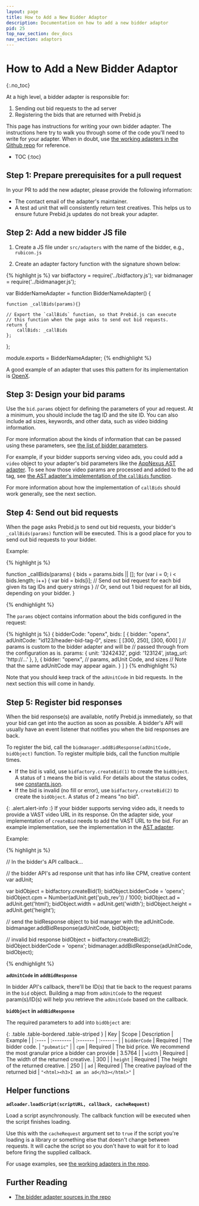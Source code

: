 ```yaml
---
layout: page
title: How to Add a New Bidder Adaptor
description: Documentation on how to add a new bidder adaptor
pid: 25
top_nav_section: dev_docs
nav_section: adaptors
---
```


<div class="bs-docs-section" markdown="1">

# How to Add a New Bidder Adaptor
{:.no_toc}

At a high level, a bidder adapter is responsible for:

1. Sending out bid requests to the ad server
2. Registering the bids that are returned with Prebid.js

This page has instructions for writing your own bidder adapter.  The instructions here try to walk you through some of the code you'll need to write for your adapter.  When in doubt, use [the working adapters in the Github repo](https://github.com/prebid/Prebid.js/tree/master/src/adapters) for reference.

* TOC
{:toc}


## Step 1: Prepare prerequisites for a pull request

In your PR to add the new adapter, please provide the following information:

- The contact email of the adapter's maintainer.
- A test ad unit that will consistently return test creatives. This helps us to ensure future Prebid.js updates do not break your adapter.


## Step 2: Add a new bidder JS file

1. Create a JS file under `src/adapters` with the name of the bidder, e.g., `rubicon.js`

2. Create an adapter factory function with the signature shown below:

{% highlight js %}
var bidfactory = require('../bidfactory.js');
var bidmanager = require('../bidmanager.js');

var BidderNameAdapter = function BidderNameAdapter() {

    function _callBids(params){}

    // Export the `callBids` function, so that Prebid.js can execute
    // this function when the page asks to send out bid requests.
    return {
        callBids: _callBids
    };
};

module.exports = BidderNameAdapter;
{% endhighlight %}

A good example of an adapter that uses this pattern for its implementation is [OpenX](https://github.com/prebid/Prebid.js/blob/master/src/adapters/openx.js).


## Step 3: Design your bid params

Use the `bid.params` object for defining the parameters of your ad request. At a minimum, you should include the tag ID and the  site ID.  You can also include ad sizes, keywords, and other data, such as video bidding information.

For more information about the kinds of information that can be passed using these parameters, see [the list of bidder parameters]({{site.github.url}}/dev-docs/bidders.html).

For example, if your bidder supports serving video ads, you could add a `video` object to your adapter's bid parameters like the [AppNexus AST adapter]({{site.github.url}}/dev-docs/bidders.html#appnexusAst).  To see how those video params are processed and added to the ad tag, see [the AST adapter's implementation of the `callBids` function](https://github.com/prebid/Prebid.js/blob/master/src/adapters/appnexusAst.js).

For more information about how the implementation of `callBids` should work generally, see the next section.


## Step 4: Send out bid requests

When the page asks Prebid.js to send out bid requests, your bidder's `_callBids(params)` function will be executed. This is a good place for you to send out bid requests to your bidder.

Example:

{% highlight js %}

function _callBids(params) {
    bids = params.bids || [];
    for (var i = 0; i < bids.length; i++) {
        var bid = bids[i];
        // Send out bid request for each bid given its tag IDs and query strings
    }
    // Or, send out 1 bid request for all bids, depending on your bidder.
}

{% endhighlight %}

The `params` object contains information about the bids configured in the request:

{% highlight js %}
{
    bidderCode: "openx",
    bids: [
        {
            bidder: "openx",
            adUnitCode: "id123/header-bid-tag-0",
            sizes: [ [300, 250], [300, 600] ]
            // params is custom to the bidder adapter and will be
            // passed through from the configuration as is.
            params: { 
            	unit: '3242432',
                pgid: '123124',
                jstag_url: 'http://...'
            },
        }, {
        	bidder: "openx",
        	// params, adUnit Code, and sizes
        	// Note that the same adUnitCode may appear again.
    	}
    ]
}
{% endhighlight %}

Note that you should keep track of the `adUnitCode` in bid requests. In the next section this will come in handy.


## Step 5: Register bid responses

When the bid response(s) are available, notify Prebid.js immediately, so that your bid can get into the auction as soon as possible. A bidder's API will usually have an event listener that notifies you when the bid responses are back.

To register the bid, call the `bidmanager.addBidResponse(adUnitCode, bidObject)` function. To register multiple bids, call the function multiple times.

* If the bid is valid, use `bidfactory.createBid(1)` to create the `bidObject`.  A status of `1` means the bid is valid.  For details about the status codes, see [constants.json](https://github.com/prebid/Prebid.js/blob/master/src/constants.json).
* If the bid is invalid (no fill or error), use `bidfactory.createBid(2)` to create the `bidObject`.  A status of `2` means "no bid".

{: .alert.alert-info :}
If your bidder supports serving video ads, it needs to provide a VAST video URL in its response.  On the adapter side, your implementation of `createBid` needs to add the VAST URL to the bid.  For an example implementation, see the implementation in the [AST adapter](https://github.com/prebid/Prebid.js/blob/master/src/adapters/appnexusAst.js).

Example:

{% highlight js %}

// In the bidder's API callback...

// the bidder API's ad response unit that has info like CPM, creative content
var adUnit;

var bidObject = bidfactory.createBid(1);
bidObject.bidderCode = 'openx';
bidObject.cpm = Number(adUnit.get('pub_rev')) / 1000;
bidObject.ad = adUnit.get('html');
bidObject.width = adUnit.get('width');
bidObject.height = adUnit.get('height');

// send the bidResponse object to bid manager with the adUnitCode.
bidmanager.addBidResponse(adUnitCode, bidObject);

// invalid bid response
bidObject = bidfactory.createBid(2);
bidObject.bidderCode = 'openx';
bidmanager.addBidResponse(adUnitCode, bidObject);

{% endhighlight %}

**`adUnitCode` in `addBidResponse`**

In bidder API's callback, there'll be ID(s) that tie back to the request params in the `bid` object. Building a map from `adUnitCode` to the request param(s)/ID(s) will help you retrieve the `adUnitCode` based on the callback.

**`bidObject` in `addBidResponse`**

The required parameters to add into `bidObject` are:

{: .table .table-bordered .table-striped }
| Key          | Scope     | Description                                                              | Example                              |
| :----        | :-------- | :-------                                                                 | :-------                             |
| `bidderCode` | Required  | The bidder code.                                                         | `"pubmatic"`                         |
| `cpm`        | Required  | The bid price. We recommend the most granular price a bidder can provide | 3.5764                               |
| `width`      | Required  | The width of the returned creative.                                      | 300                                  |
| `height`     | Required  | The height of the returned creative.                                     | 250                                  |
| `ad`         | Required  | The creative payload of the returned bid                                 | `"<html><h3>I am an ad</h3></html>"` |


## Helper functions

**`adloader.loadScript(scriptURL, callback, cacheRequest)`**

Load a script asynchronously. The callback function will be executed when the script finishes loading.

Use this with the `cacheRequest` argument set to `true` if the script you're loading is a library or something else that doesn't change between requests.  It will cache the script so you don't have to wait for it to load before firing the supplied callback.

For usage examples, see [the working adapters in the repo](https://github.com/prebid/Prebid.js/tree/master/src/adapters).

## Further Reading

+ [The bidder adapter sources in the repo](https://github.com/prebid/Prebid.js/tree/master/src/adapters)

</div>
